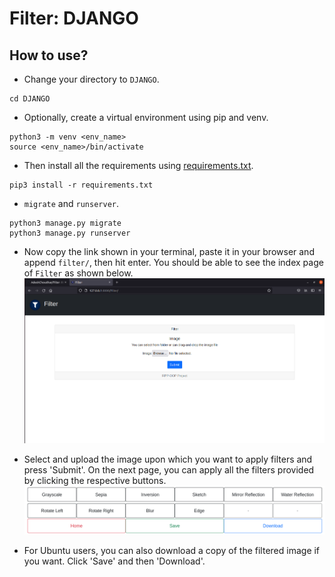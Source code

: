 # Filter: DJANGO

## How to use?

- Change your directory to `DJANGO`.

```
cd DJANGO
```

- Optionally, create a virtual environment using pip and venv.

```
python3 -m venv <env_name>
source <env_name>/bin/activate
```

- Then install all the requirements using [requirements.txt](./requirements.txt).

```
pip3 install -r requirements.txt
```

- `migrate` and `runserver`.

```
python3 manage.py migrate
python3 manage.py runserver
```

- Now copy the link shown in your terminal, paste it in your browser and append `filter/`, then hit enter. You should
  be able to see the index page of `Filter` as shown below.
  ![index_page](../media/index_page.png)

- Select and upload the image upon which you want to apply filters and press 'Submit'. On the next page, you can apply
  all the filters provided by clicking the respective buttons.
  ![filter_buttons](../media/filter_buttons.png)
- For Ubuntu users, you can also download a copy of the filtered image if you want. Click 'Save' and then 'Download'.
